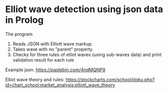 # Elliot wave detection using json data in Prolog
The program
1. Reads JSON with Elliott wave markup.
2. Takes wave with no "parent" property.
3. Checks for three rules of elliot waves (using sub-waves data) and print validation result for each rule

Example json: https://pastebin.com/4ndMQNP9

Elliot wave theory and rules: https://stockcharts.com/school/doku.php?id=chart_school:market_analysis:elliott_wave_theory
